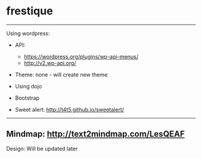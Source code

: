 # frestique
---
Using wordpress:
 - API: 
   - https://wordpress.org/plugins/wp-api-menus/
   - http://v2.wp-api.org/

- Theme: none - will create new theme 
- Using dojo 
- Bootstrap
- Sweet alert: http://t4t5.github.io/sweetalert/

---
Mindmap:
http://text2mindmap.com/LesQEAF
---
Design:
Will be updated later 
